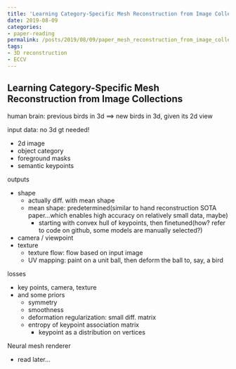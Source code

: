 ```yaml
---
title: 'Learning Category-Specific Mesh Reconstruction from Image Collections'
date: 2019-08-09
categories:
- paper-reading
permalink: /posts/2019/08/09/paper_mesh_reconstruction_from_image_collections/
tags:
- 3D reconstruction
- ECCV
---
```


## Learning Category-Specific Mesh Reconstruction from Image Collections

human brain: previous birds in 3d ==> new birds in 3d, given its 2d view

input data: no 3d gt needed!
- 2d image
- object category
- foreground masks
- semantic keypoints

outputs
- shape
    - actually diff. with mean shape
    - mean shape: predetermined(similar to hand reconstruction SOTA paper...which enables high accuracy on relatively small data, maybe)
        - starting with convex hull of keypoints, then finetuned(how? refer to code on github, some models are manually selected?)
- camera / viewpoint
- texture
    - texture flow: flow based on input image
    - UV mapping: paint on a unit ball, then deform the ball to, say, a bird

losses
- key points, camera, texture
- and some priors
    - symmetry
    - smoothness
    - deformation regularization: small diff. matrix
    - entropy of keypoint association matrix
        - keypoint as a distribution on vertices

Neural mesh renderer
- read later...
